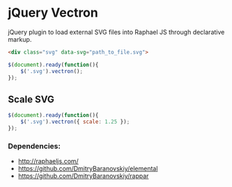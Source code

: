 # jQuery Vectron #

jQuery plugin to load external SVG files into Raphael JS through declarative markup.

```html
<div class="svg" data-svg="path_to_file.svg">
```

```javascript
$(document).ready(function(){
	$('.svg').vectron();
});
```

## Scale SVG

```javascript
$(document).ready(function(){
	$('.svg').vectron({ scale: 1.25 });
});
```

### Dependencies: ###

- http://raphaeljs.com/
- https://github.com/DmitryBaranovskiy/elemental
- https://github.com/DmitryBaranovskiy/rappar
